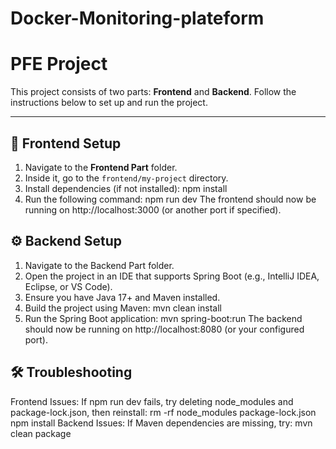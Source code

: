 # Docker-Monitoring-plateform
# PFE Project

This project consists of two parts: **Frontend** and **Backend**. Follow the instructions below to set up and run the project.

---

## 🚀 Frontend Setup
1. Navigate to the **Frontend Part** folder.
2. Inside it, go to the `frontend/my-project` directory.
3. Install dependencies (if not installed):
        npm install
4. Run the following command:
        npm run dev
 The frontend should now be running on http://localhost:3000 (or another port if specified).


 
 ## ⚙️ Backend Setup
1. Navigate to the Backend Part folder.
2. Open the project in an IDE that supports Spring Boot (e.g., IntelliJ IDEA, Eclipse, or VS Code).
3. Ensure you have Java 17+ and Maven installed.
4. Build the project using Maven:
       mvn clean install
5. Run the Spring Boot application:
       mvn spring-boot:run
The backend should now be running on http://localhost:8080 (or your configured port).


 ## 🛠 Troubleshooting
  Frontend Issues:
    If npm run dev fails, try deleting node_modules and package-lock.json, then reinstall:
      rm -rf node_modules package-lock.json
      npm install
  Backend Issues:
    If Maven dependencies are missing, try:
      mvn clean package

